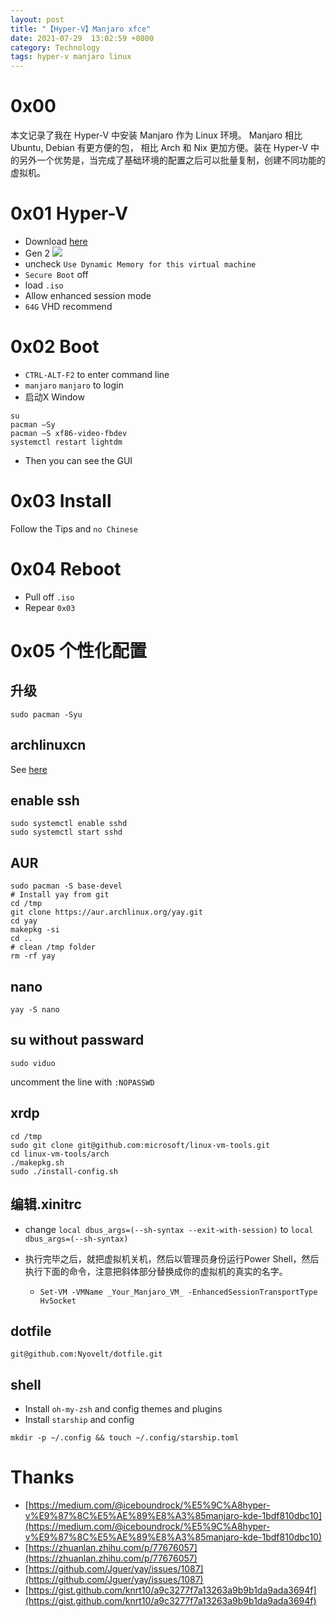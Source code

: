 ```yaml
---
layout: post
title: "【Hyper-V】Manjaro xfce"
date: 2021-07-29  13:02:59 +0800
category: Technology
tags: hyper-v manjaro linux
---
```


# 0x00 
本文记录了我在 Hyper-V 中安装 Manjaro 作为 Linux 环境。 Manjaro 相比 Ubuntu, Debian 有更方便的包， 相比 Arch 和 Nix 更加方便。装在 Hyper-V 中的另外一个优势是，当完成了基础环境的配置之后可以批量复制，创建不同功能的虚拟机。

# 0x01 Hyper-V
- Download [here](https://manjaro.org/downloads/official/xfce/)
- Gen 2
![](https://snz04pap002files.storage.live.com/y4m4jiZeuSigRcfJRAVIpHW-zlowhoIeT1K7rCf9YoKa5jMVKe-efSqHL8FW-29-mJqJy_sJSqkrsNJb-kKiWFfM7tYj79xroTOLpFAyZXgt2QejXwT1-lCqcRrdAyUu9On58E5-d2Ktjqf-jtLq6Gfyr1XrcU6VFq7pZSqtX6Ng91Nq_woeHbx5lCMMFNhShLT?width=1024&height=633&cropmode=none)
- uncheck `Use Dynamic Memory for this virtual machine`
- `Secure Boot` off
- load `.iso` 
- Allow enhanced session mode
- `64G` VHD recommend

# 0x02 Boot
- ` CTRL-ALT-F2 ` to enter command line
- `manjaro` `manjaro` to login
- 启动X Window
```
su
pacman –Sy 
pacman –S xf86-video-fbdev
systemctl restart lightdm
```
- Then you can see the GUI

# 0x03 Install
Follow the Tips and `no Chinese`

# 0x04 Reboot 
- Pull off `.iso`
- Repear `0x03`

# 0x05 个性化配置
## 升级
```
sudo pacman -Syu
```
## archlinuxcn
See [here](https://sjtug.org/post/mirror-help/archlinux-cn/)
## enable ssh
```
sudo systemctl enable sshd
sudo systemctl start sshd
```
## AUR
```
sudo pacman -S base-devel 
# Install yay from git
cd /tmp
git clone https://aur.archlinux.org/yay.git
cd yay
makepkg -si
cd ..
# clean /tmp folder
rm -rf yay
```
## nano 
```
yay -S nano
```
## su without passward
```
sudo viduo
```
uncomment the line with `:NOPASSWD`
## xrdp
```
cd /tmp
sudo git clone git@github.com:microsoft/linux-vm-tools.git
cd linux-vm-tools/arch
./makepkg.sh
sudo ./install-config.sh
```
## 编辑.xinitrc
- change `local dbus_args=(--sh-syntax --exit-with-session)` to `local dbus_args=(--sh-syntax)`
- 执行完毕之后，就把虚拟机关机，然后以管理员身份运行Power Shell，然后执行下面的命令，注意把斜体部分替换成你的虚拟机的真实的名字。

    -  `Set-VM -VMName _Your_Manjaro_VM_ -EnhancedSessionTransportType HvSocket`

## dotfile
```
git@github.com:Nyovelt/dotfile.git
```

## shell
- Install `oh-my-zsh` and config themes and plugins
- Install `starship` and config
```
mkdir -p ~/.config && touch ~/.config/starship.toml
```

# Thanks
- [https://medium.com/@iceboundrock/%E5%9C%A8hyper-v%E9%87%8C%E5%AE%89%E8%A3%85manjaro-kde-1bdf810dbc10](https://medium.com/@iceboundrock/%E5%9C%A8hyper-v%E9%87%8C%E5%AE%89%E8%A3%85manjaro-kde-1bdf810dbc10)
- [https://zhuanlan.zhihu.com/p/77676057](https://zhuanlan.zhihu.com/p/77676057)
- [https://github.com/Jguer/yay/issues/1087](https://github.com/Jguer/yay/issues/1087)
- [https://gist.github.com/knrt10/a9c3277f7a13263a9b9b1da9ada3694f](https://gist.github.com/knrt10/a9c3277f7a13263a9b9b1da9ada3694f)